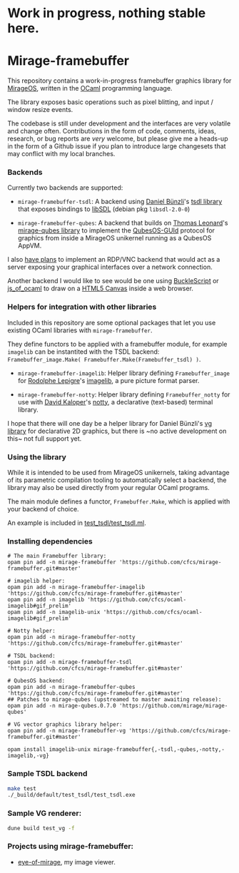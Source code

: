 # Work in progress, nothing stable here.

# Mirage-framebuffer

This repository contains a work-in-progress framebuffer graphics library for [MirageOS](https://mirage.io), written in the [OCaml](https://ocaml.org) programming language.

The library exposes basic operations such as pixel blitting, and input / window resize events.

The codebase is still under development and the interfaces are very volatile and change often.
Contributions in the form of code, comments, ideas, research, or bug reports are *very* welcome, but please give me a heads-up in the form of a Github issue if you plan to introduce large changesets that may conflict with my local branches.

### Backends

Currently two backends are supported:

- `mirage-framebuffer-tsdl`: A backend using [Daniel Bünzli](https://github.com/dbuenzli)'s [tsdl library](http://erratique.ch/software/tsdl) that exposes bindings to [libSDL](https://www.libsdl.org) (debian pkg `libsdl-2.0-0`)

- `mirage-framebuffer-qubes`: A backend that builds on [Thomas Leonard](https://github.com/talex5)'s [mirage-qubes library](https://github.com/talex5/mirage-qubes) to implement the [QubesOS-GUId](https://www.qubes-os.org/doc/gui/) protocol for graphics from inside a MirageOS unikernel running as a QubesOS AppVM.

I also [have plans](https://github.com/cfcs/mirage-framebuffer/issues/1) to implement an RDP/VNC backend that would act as a server exposing your graphical interfaces over a network connection.

Another backend I would like to see would be one using [BuckleScript](https://bucklescript.github.io/bucklescript/) or [js_of_ocaml](http://ocsigen.org/js_of_ocaml/) to draw on a [HTML5 Canvas](https://developer.mozilla.org/en-US/docs/Web/API/Canvas_API) inside a web browser.

### Helpers for integration with other libraries

Included in this repository are some optional packages that let you use
existing OCaml libraries with `mirage-framebuffer`.

They define functors to be applied with a framebuffer module, for example `imagelib` can be instantited with the TSDL backend:
`Framebuffer_image.Make( Framebuffer.Make(Framebuffer_tsdl) )`.

- `mirage-framebuffer-imagelib`: Helper library defining `Framebuffer_image` for [Rodolphe Lepigre](https://github.com/rlepigre)'s [imagelib](https://github.com/rlepigre/ocaml-imagelib), a pure picture format parser.

- `mirage-framebuffer-notty`: Helper library defining `Framebuffer_notty` for use with [David Kaloper](https://github.com/pqwy)'s [notty](https://github.com/pqwy/notty), a declarative (text-based) terminal library.

I hope that there will one day be a helper library for Daniel Bünzli's [vg library](http://erratique.ch/software/vg) for declarative 2D graphics, but there is ~no active development on this~ not full support yet.

### Using the library

While it is intended to be used from MirageOS unikernels, taking advantage of its parametric compilation tooling to automatically select a backend, the library may also be used directly from your regular OCaml programs.

The main module defines a functor, `Framebuffer.Make`, which is applied with your backend of choice.

An example is included in [test_tsdl/test_tsdl.ml](./test_tsdl/test_tdl.ml#L80).


### Installing dependencies

```
# The main Framebuffer library:
opam pin add -n mirage-framebuffer 'https://github.com/cfcs/mirage-framebuffer.git#master'

# imagelib helper:
opam pin add -n mirage-framebuffer-imagelib 'https://github.com/cfcs/mirage-framebuffer.git#master'
opam pin add -n imagelib 'https://github.com/cfcs/ocaml-imagelib#gif_prelim'
opam pin add -n imagelib-unix 'https://github.com/cfcs/ocaml-imagelib#gif_prelim'

# Notty helper:
opam pin add -n mirage-framebuffer-notty 'https://github.com/cfcs/mirage-framebuffer.git#master'

# TSDL backend:
opam pin add -n mirage-framebuffer-tsdl 'https://github.com/cfcs/mirage-framebuffer.git#master'

# QubesOS backend:
opam pin add -n mirage-framebuffer-qubes 'https://github.com/cfcs/mirage-framebuffer.git#master'
## Patches to mirage-qubes (upstreamed to master awaiting release):
opam pin add -n mirage-qubes.0.7.0 'https://github.com/mirage/mirage-qubes'

# VG vector graphics library helper:
opam pin add -n mirage-framebuffer-vg 'https://github.com/cfcs/mirage-framebuffer.git#master'

opam install imagelib-unix mirage-framebuffer{,-tsdl,-qubes,-notty,-imagelib,-vg}
```

### Sample TSDL backend

```bash
make test
./_build/default/test_tsdl/test_tsdl.exe
```

### Sample VG renderer:

```bash
dune build test_vg -f
```

### Projects using mirage-framebuffer:

- [eye-of-mirage](https://github.com/cfcs/eye-of-mirage), my image viewer.
